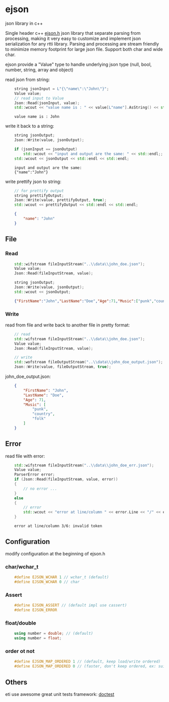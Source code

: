 # ejson

json library in c++

Single header c++ [ejson.h](ejson/ejson.h) json library that separate parsing from processing, making it very easy to customize and implement json serialization for any rtti library. Parsing and processing are stream friendly to minimize memory footprint for large json file. Support both char and wide char.



ejson provide a "Value" type to handle underlying json type (null, bool, number, string, array and object)


read json from string:
```cpp
    string jsonInput = L"{\"name\":\"John\"}";
    Value value;
    // read input to Value
    Json::Read(jsonInput, value);
    std::wcout << "value name is : " << value[L"name"].AsString() << std::endl;
```
```
    value name is : John
```
write it back to a string:
```cpp
    string jsonOutput;
    Json::Write(value, jsonOutput);

    if (jsonInput == jsonOutput)
        std::wcout << "input and output are the same: " << std::endl;;
    std::wcout << jsonOutput << std::endl << std::endl;
```
```
    input and output are the same:
    {"name":"John"}
```
write prettify json to string:
```cpp
    // for prettify output
    string prettifyOutput;
    Json::Write(value, prettifyOutput, true);
    std::wcout << prettifyOutput << std::endl << std::endl;

```
```json
    {
        "name": "John"
    }
```

## File

### Read

```cpp
    std::wifstream fileInputStream("..\\data\\john_doe.json");
    Value value;
    Json::Read(fileInputStream, value);

    string jsonOutput;
    Json::Write(value, jsonOutput);
    std::wcout << jsonOutput;
```
```json
    {"FirstName":"John","LastName":"Doe","Age":71,"Music":["punk","country","folk"]}
```

### Write

read from file and write back to another file in pretty format:
```cpp
    // read
    std::wifstream fileInputStream("..\\data\\john_doe.json");
    Value value;
    Json::Read(fileInputStream, value);

    // write
    std::wofstream fileOutputStream("..\\data\\john_doe_output.json");
    Json::Write(value, fileOutputStream, true);
```
john_doe_output.json:
```json
    {
        "FirstName": "John",
        "LastName": "Doe",
        "Age": 71,
        "Music": [
            "punk",
            "country",
            "folk"
        ]
    }
```

## Error

read file with error:
```cpp
    std::wifstream fileInputStream("..\\data\\john_doe_err.json");
    Value value;
    ParserError error;
    if (Json::Read(fileInputStream, value, error))
    {
        // no error ...
    }
    else
    {
        // error
        std::wcout << "error at line/column " << error.Line << "/" << error.Column << ": " << error.Error;
    }
```
```
    error at line/column 3/6: invalid token
```

## Configuration

modify configuration at the beginning of ejson.h

### char/wchar_t

```cpp
    #define EJSON_WCHAR 1 // wchar_t (default)
    #define EJSON_WCHAR 0 // char
```

### Assert

```cpp
    #define EJSON_ASSERT // (default impl use cassert)
    #define EJSON_ERROR 
```

### float/double

```cpp
    using number = double; // (default)
    using number = float;
```

### order ot not

```cpp
    #define EJSON_MAP_ORDERED 1 // (default, keep load/write ordered)
    #define EJSON_MAP_ORDERED 0 // (faster, don't keep ordered, ex: suitable for final build that only read)
```
## Others

eti use awesome great unit tests framework: [doctest](https://github.com/doctest/doctest)